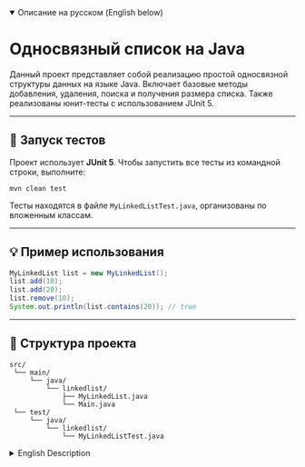 <details open>
<summary> Описание на русском (English below)</summary>

# Односвязный список на Java

Данный проект представляет собой реализацию простой односвязной структуры данных на языке Java. Включает базовые методы добавления, удаления, поиска и получения размера списка. Также реализованы юнит-тесты с использованием JUnit 5.

---

## 🧪 Запуск тестов

Проект использует **JUnit 5**. Чтобы запустить все тесты из командной строки, выполните:

```
mvn clean test
```

Тесты находятся в файле `MyLinkedListTest.java`, организованы по вложенным классам.

---

## 💡 Пример использования

```java
MyLinkedList list = new MyLinkedList();
list.add(10);
list.add(20);
list.remove(10);
System.out.println(list.contains(20)); // true
```

---

## 📁 Структура проекта

```
src/
 └── main/
     └── java/
         └── linkedlist/
             ├── MyLinkedList.java
             └── Main.java
 └── test/
     └── java/
         └── linkedlist/
             └── MyLinkedListTest.java
```

</details>





<details>
<summary> English Description</summary>

# Singly Linked List in Java

This project provides a simple implementation of a singly linked list in Java, supporting basic operations like `add`, `remove`, `contains`, and `size`. Unit tests are written using **JUnit 5**.

---

## 🧪 Running tests

The project uses **JUnit 5**. To run all tests from the command line, execute:

```
mvn clean test
```

Tests are defined in `MyLinkedListTest.java` using nested test classes.

---

## 💡 Usage example

```java
MyLinkedList list = new MyLinkedList();
list.add(10);
list.add(20);
list.remove(10);
System.out.println(list.contains(20)); // true
```

---

## 📁 Project structure

```
src/
 └── main/
     └── java/
         └── linkedlist/
             ├── MyLinkedList.java
             └── Main.java
 └── test/
     └── java/
         └── linkedlist/
             └── MyLinkedListTest.java
```

</details>
